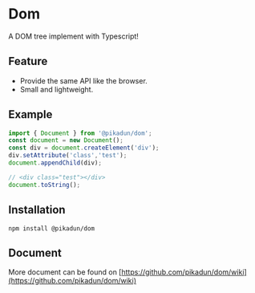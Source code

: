 # Dom

A DOM tree implement with Typescript!

## Feature

+ Provide the same API like the browser.
+ Small and lightweight.

## Example

```typescript
import { Document } from '@pikadun/dom';
const document = new Document();
const div = document.createElement('div');
div.setAttribute('class','test');
document.appendChild(div);

// <div class="test"></div>
document.toString();
```

## Installation

``` shell
npm install @pikadun/dom
```

## Document

More document can be found on [https://github.com/pikadun/dom/wiki](https://github.com/pikadun/dom/wiki)
